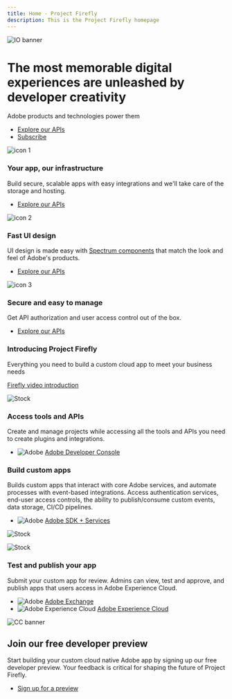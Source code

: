 ```yaml
---
title: Home - Project Firefly
description: This is the Project Firefly homepage  
---
```

 
<Hero slots="image, heading, text, buttons" variant="fullwidth" background="rgb(51, 51, 51)" />

![IO banner](images/io-banner.png)

# The most memorable digital experiences are unleashed by developer creativity

Adobe products and technologies power them

* [Explore our APIs](../guides)
* [Subscribe](/guides)




<TextBlock slots="image, heading, text, buttons" width="33%" theme="light" isCentered />

![icon 1](images/icon1.png)

### Your app, our infrastructure

Build secure, scalable apps with easy integrations and we'll take care of the storage and hosting.

* [Explore our APIs](../index.md#discover)


<TextBlock slots="image, heading, text, buttons" width="33%" theme="light" isCentered />

![icon 2](images/icon2.png)

### Fast UI design

UI design is made easy with [Spectrum components](https://spectrum.adobe.com) that match the look and feel of Adobe's products.  

* [Explore our APIs](/src/pages/index.md)


<TextBlock slots="image, heading, text, buttons" width="33%" theme="light" isCentered />

![icon 3](images/icon3.png)

### Secure and easy to manage

Get API authorization and user access control out of the box.

* [Explore our APIs](https://adobe.io?aio_internal)


<TextBlock slots="heading, text, video" isCentered />

### Introducing Project Firefly

Everything you need to build a custom cloud app to meet your business needs

[Firefly video introduction](https://www.youtube.com/watch?v=mkgpeWbHrjA)




<TextBlock slots="image, heading, text, links" />

![Stock](images/stock.png)

### Access tools and APIs

Create and manage projects while accessing all the tools and APIs you need to create plugins and integrations.

* ![Adobe](images/adobe.png) [Adobe Developer Console](https://console.adobe.io)



<TextBlock slots="heading, text, links, image" />

### Build custom apps

Builds custom apps that interact with core Adobe services, and automate processes with event-based integrations. 
Access authentication services, end-user access controls, the ability to publish/consume custom events, data storage, CI/CD pipelines.

* ![Adobe](images/adobe.png) [Adobe SDK + Services](https://www.adobe.io/apis.html)

![Stock](images/stock.png)



<TextBlock slots="image, heading, text, links" />

![Stock](images/stock.png)

### Test and publish your app

Submit your custom app for review. Admins can view, test and approve, and publish apps that users access in Adobe Experience Cloud.

* ![Adobe](images/adobe.png) [Adobe Exchange](https://exchange.adobe.com/)  
* ![Adobe Experience Cloud](images/adobe-experiencecloud.png) [Adobe Experience Cloud](https://experiencecloud.adobe.com/)  



<SummaryBlock slots="image, heading, text, buttons" background="rgb(246, 16, 27)" />

![CC banner](images/io-banner.png)

## Join our free developer preview  

Start building your custom cloud native Adobe app by signing up our free developer preview. Your feedback is critical for shaping the future of Project Firefly.
 
* [Sign up for a preview](https://adobe.io)
